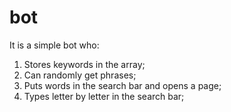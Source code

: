 # bot
It is a simple bot who:
1. Stores keywords in the array;
2. Can randomly get phrases;
3. Puts words in the search bar and opens a page;
4. Types letter by letter in the search bar;

